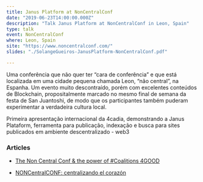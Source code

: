```yaml
---
title: Janus Platform at NonCentralConf
date: "2019-06-23T14:00:00.000Z"
description: "Talk Janus Platform at NonCentralConf in Leon, Spain"
type: talk
event: NonCentralConf
where: Leon, Spain
site: "https://www.noncentralconf.com/"
slides: "./SolangeGueiros-JanusPlatform-NonCentralConf.pdf"

---
```


Uma conferência que não quer ter “cara de conferência” e que está localizada em uma cidade pequena chamada Leon, “não central”, na Espanha.
Um evento muito descontraído, porém com excelentes conteúdos de Blockchain, propositalmente marcado no mesmo final de semana da festa de San Juantoshi, de modo que os participantes também puderam experimentar a verdadeira cultura local.


Primeira apresentação internacional da 4cadia, demonstrando a Janus Plataform, ferramenta para publicação, indexação e busca para sites publicados em ambiente descentralizado - web3


### Articles
- <a href="https://medium.com/b4h/the-non-central-conf-the-power-of-coalitions-4good-555ee99c9b23" target="_blank">The Non Central Conf & the power of #Coalitions 4GOOD</a>

- <a href="https://medium.com/colmenasvq/noncentralconf-centralizando-el-coraz%C3%B3n-476101ac396b" target="_blank">NONCentralCONF: centralizando el corazón</a>


